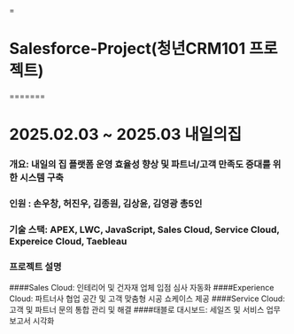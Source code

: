 =
# Salesforce-Project(청년CRM101 프로젝트)
=======
# 2025.02.03 ~ 2025.03 내일의집


### 개요: 내일의 집 플랫폼 운영 효율성 향상 및 파트너/고객 만족도 증대를 위한 시스템 구축
### 인원 : 손우창, 허진우, 김종원, 김상윤, 김영광 총5인


### 기술 스택: APEX, LWC, JavaScript, Sales Cloud, Service Cloud, Expereice Cloud, Taebleau


### 프로젝트 설명

####Sales Cloud: 인테리어 및 건자재 업체 입점 심사 자동화
####Experience Cloud: 파트너사 협업 공간 및 고객 맞춤형 시공 쇼케이스 제공
####Service Cloud: 고객 및 파트너 문의 통합 관리 및 해결
####태블로 대시보드: 세일즈 및 서비스 업무 보고서 시각화
